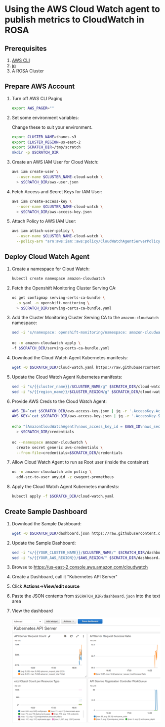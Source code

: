 # Using the AWS Cloud Watch agent to publish metrics to CloudWatch in ROSA

## Prerequisites

1. [AWS CLI](https://aws.amazon.com/cli/)
1. [jq](https://stedolan.github.io/jq/)
1. A ROSA Cluster

## Prepare AWS Account

1. Turn off AWS CLI Paging

    ```bash
    export AWS_PAGER=""
    ```

1. Set some environment variables:

    Change these to suit your environment.

    ```bash
    export CLUSTER_NAME=thanos-s3
    export CLUSTER_REGION=us-east-2
    export SCRATCH_DIR=/tmp/scratch
    mkdir -p $SCRATCH_DIR
    ```

1. Create an AWS IAM User for Cloud Watch:

    ```bash
    aws iam create-user \
      --user-name $CLUSTER_NAME-cloud-watch \
      > $SCRATCH_DIR/aws-user.json
    ```

1. Fetch Access and Secret Keys for IAM User:

    ```bash
    aws iam create-access-key \
      --user-name $CLUSTER_NAME-cloud-watch \
      > $SCRATCH_DIR/aws-access-key.json
    ```

1. Attach Policy to AWS IAM User:

    ```bash
    aws iam attach-user-policy \
      --user-name $CLUSTER_NAME-cloud-watch \
      --policy-arn "arn:aws:iam::aws:policy/CloudWatchAgentServerPolicy"
    ```

## Deploy Cloud Watch Agent

1. Create a namespace for Cloud Watch:

    ```bash
    kubectl create namespace amazon-cloudwatch
    ```

1. Fetch the Openshift Monitoring Cluster Serving CA:

    ```bash
    oc get configmap serving-certs-ca-bundle \
      -o yaml -n openshift-monitoring \
      > $SCRATCH_DIR/serving-certs-ca-bundle.yaml
    ```

1. Add the Cluster Monitoring Cluster Serving CA to the `amazon-cloudwatch` namespace:

    ```bash
    sed -i 's/namespace: openshift-monitoring/namespace: amazon-cloudwatch/g' $SCRATCH_DIR/serving-certs-ca-bundle.yaml

    oc -n amazon-cloudwatch apply \
    -f $SCRATCH_DIR/serving-certs-ca-bundle.yaml
    ```

1. Download the Cloud Watch Agent Kubernetes manifests:

    ```bash
    wget -O $SCRATCH_DIR/cloud-watch.yaml https://raw.githubusercontent.com/aws-samples/amazon-cloudwatch-container-insights/latest/k8s-deployment-manifest-templates/deployment-mode/service/cwagent-prometheus/prometheus-k8s.yaml
    ```

1. Update the Cloud Watch Agent Kubernetes manifests:

    ```bash
    sed -i "s/{{cluster_name}}/$CLUSTER_NAME/g" $SCRATCH_DIR/cloud-watch.yaml
    sed -i "s/{{region_name}}/$CLUSTER_REGION/g" $SCRATCH_DIR/cloud-watch.yaml
    ```

1. Provide AWS Creds to the Cloud Watch Agent:

    ```bash
    AWS_ID=`cat $SCRATCH_DIR/aws-access-key.json | jq -r '.AccessKey.AccessKeyId'`
    AWS_KEY=`cat $SCRATCH_DIR/aws-access-key.json | jq -r '.AccessKey.SecretAccessKey'`

    echo "[AmazonCloudWatchAgent]\naws_access_key_id = $AWS_ID\naws_secret_access_key = $AWS_KEY" \
      > $SCRATCH_DIR/credentials

    oc --namespace amazon-cloudwatch \
      create secret generic aws-credentials \
      --from-file=credentials=$SCRATCH_DIR/credentials
    ```

1. Allow Cloud Watch Agent to run as Root user (inside the container):

    ```bash
    oc -n amazon-cloudwatch adm policy \
      add-scc-to-user anyuid -z cwagent-prometheus
    ```

1. Apply the Cloud Watch Agent Kubernetes manifests:

    ```bash
    kubectl apply -f $SCRATCH_DIR/cloud-watch.yaml
    ```

## Create Sample Dashboard

1. Download the Sample Dashboard:

    ```bash
    wget -O $SCRATCH_DIR/dashboard.json https://raw.githubusercontent.com/aws-samples/amazon-cloudwatch-container-insights/latest/k8s-deployment-manifest-templates/deployment-mode/service/cwagent-prometheus/sample_cloudwatch_dashboards/kubernetes_api_server/cw_dashboard_kubernetes_api_server.json
    ```

1. Update the Sample Dashboard:

    ```bash
    sed -i "s/{{YOUR_CLUSTER_NAME}}/$CLUSTER_NAME/" $SCRATCH_DIR/dashboard.json
    sed -i "s/{{YOUR_AWS_REGION}}/$AWS_REGION/" $SCRATCH_DIR/dashboard.json
    ```

1. Browse to https://us-east-2.console.aws.amazon.com/cloudwatch

1. Create a Dashboard, call it "Kubernetes API Server"

1. Click **Actions**->**View/edit source**

1. Paste the JSON contents from `$SCRATCH_DIR/dashboard.json` into the text area

1. View the dashboard

    ![Example AWS Dashboard](./dashboard.png)